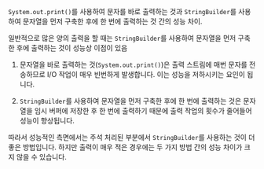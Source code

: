 `System.out.print()`를 사용하여 문자를 바로 출력하는 것과 `StringBuilder`를 사용하여 문자열을 먼저 구축한 후에 한 번에 출력하는 것 간의 성능 차이.

일반적으로 많은 양의 출력을 할 때는 `StringBuilder`를 사용하여 문자열을 먼저 구축한 후에 출력하는 것이 성능상 이점이 있음

1. 문자열을 바로 출력하는 것(`System.out.print()`)은 출력 스트림에 매번 문자를 전송하므로 I/O 작업이 매우 빈번하게 발생합니다. 이는 성능을 저하시키는 요인이 됩니다.
    
2. `StringBuilder`를 사용하여 문자열을 먼저 구축한 후에 한 번에 출력하는 것은 문자열을 임시 버퍼에 저장한 후 한 번에 출력하기 때문에 출력 작업의 횟수가 줄어들어 성능이 향상됩니다.
    

따라서 성능적인 측면에서는 주석 처리된 부분에서 `StringBuilder`를 사용하는 것이 더 좋은 방법입니다. 
하지만 출력이 매우 적은 경우에는 두 가지 방법 간의 성능 차이가 크지 않을 수 있습니다.